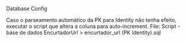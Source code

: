 Database Config 

Caso o parseamento automático da PK para Identity não tenha efeito, executar o script que altera a coluna para auto-increment.
File: Script - base de dados EncurtadorUrl > encurtador_url (PK Identity).sql


